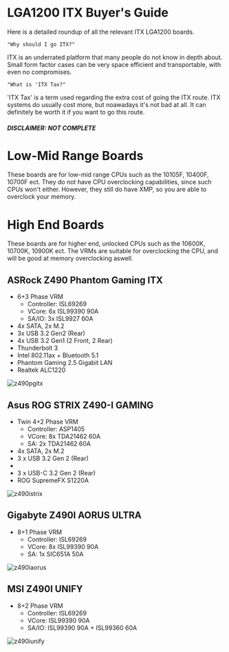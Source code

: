 # LGA1200 ITX Buyer's Guide

Here is a detailed roundup of all the relevant ITX LGA1200 boards.

`"Why should I go ITX?"`

ITX is an underrated platform that many people do not know in depth about. Small form factor cases can be very space efficient and transportable, with even no compromises. 

`"What is 'ITX Tax?"`

'ITX Tax' is a term used regarding the extra cost of going the ITX route. ITX systems do usually cost more, but noawadays it's not bad at all. It can definitely be worth it if you want to go this route.

##### DISCLAIMER: NOT COMPLETE

# Low-Mid Range Boards 
These boards are for low-mid range CPUs such as the 10105F, 10400F, 10700F ect. They do not have CPU overclocking capabilities, since such CPUs won't either. However, they still do have XMP, so you are able to overclock your memory.


# High End Boards
These boards are for higher end, unlocked CPUs such as the 10600K, 10700K, 10900K ect. The VRMs are suitable for overclocking the CPU, and will be good at memory overclocking aswell.

## ASRock Z490 Phantom Gaming ITX
- 6+3 Phase VRM
  - Controller: ISL69269
  - VCore: 6x ISL99390 90A
  - SA/IO: 3x ISL9927 60A
- 4x SATA, 2x M.2
- 3x USB 3.2 Gen2 (Rear)
- 4x USB 3.2 Gen1 (2 Front, 2 Rear)
- Thunderbolt 3
- Intel 802.11ax + Bluetooth 5.1
- Phantom Gaming 2.5 Gigabit LAN
- Realtek ALC1220

![z490pgitx](https://user-images.githubusercontent.com/91910634/144762418-31a4361c-d638-41b8-b530-9b884f4063f7.png)


## Asus ROG STRIX Z490-I GAMING
- Twin 4+2 Phase VRM
  - Controller: ASP1405
  - VCore: 8x TDA21462 60A
  - SA: 2x TDA21462 60A
- 4x SATA, 2x M.2
- 3 x USB 3.2 Gen 2 (Rear)
- 
- 3 x USB-C 3.2 Gen 2 (Rear)
- ROG SupremeFX S1220A

![z490istrix](https://user-images.githubusercontent.com/91910634/144762559-ec80bafa-2a49-41dd-a17d-c50b68ed3d7b.png)


## Gigabyte Z490I AORUS ULTRA
- 8+1 Phase VRM
  - Controller: ISL69269
  - VCore: 8x ISL99390 90A
  - SA: 1x SIC651A 50A

![z490iaorus](https://user-images.githubusercontent.com/91910634/144762585-88904b39-c605-4071-b0cf-c7b9d6c8bc61.png)


## MSI Z490I UNIFY
- 8+2 Phase VRM
  - Controller: ISL69269
  - VCore: ISL99390 90A
  - SA/IO: ISL99390 90A + ISL99360 60A

![z490iunify](https://user-images.githubusercontent.com/91910634/144762620-9f4d729f-1a8d-481c-9d66-f457e9728d45.png)
